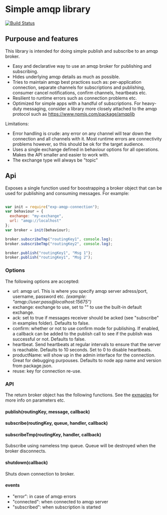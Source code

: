# Simple amqp library

[![Build Status](https://travis-ci.org/ExpressenAB/exp-amqp-connection.svg?branch=master)](https://travis-ci.org/ExpressenAB/exp-amqp-connection)

## Purpouse and features

This library is intended for doing simple publish and subscribe to an amqp broker.

- Easy and declarative way to use an amqp broker for publishing and subscribing.
- Hides underlying amqp details as much as possible.
- Tries to maintain amqp best practices such as: per-application connection, separate channels for subscriptions and publishing, consumer cancel notifications, confirm channels, heartbeats etc.
- Resilient to runtime errors such as connection problems etc.
- Optimized for simple apps with a handful of subscriptions.
For heavy-duty messaging, consider a library more closely attached to the amqp protocol such as https://www.npmjs.com/package/amqplib

Limitations:

- Error handling is crude: any error on any channel will tear down the connection and all channels with it. Most runtime errors are connectivity problems however, so this should be ok for the target audience.
- Uses a single exchange defined in behaviour options for all operations. Makes the API smaller and easier to work with.
- The exchange type will always be "topic"

## Api

Exposes a single function used for boostrapping a broker object that can be used for publishing and consuming messages.
For example:

```js

var init = require("exp-amqp-connection");
var behaviour = {
  exchange: "my-exchange",
  url: "amqp://localhost"
};
var broker = init(behaviour);

broker.subscribeTmp("routingKey1", console.log);
broker.subscribeTmp("routingKey2", console.log);

broker.publish("routingKey1", "Msg 1");
broker.publish("routingKey1", "Msg 2");

```

### Options

The following options are accepted:

* url: amqp url. This is where you specify amqp server adress/port, username, password etc. *(example: "amqp://user:pass@localhost:15675")*
* exchange: exchange to use, set to "" to use the built-in default exchange.
* ack: set to true if messages receiver should be acked (see "subscribe" in examples folder). Defaults to false.
* confirm: whether or not to use confirm mode for publishing. If enabled, a callback can be added to the publish call to see if the publish was successful or not. Defaults to false.
* heartbeat. Send heartbeats at regular intervals to ensure that the server is reachable. Defaults to 10 seconds. Set to 0 to disable heartbeats.
* productName: will show up in the admin interface for the connection. Great for debugging purpouses. Defaults to node app name and version from package.json.
* reuse: key for connection re-use.

### API

The return broker object has the following functions. See the [exmaples](examples) for more info on parameters etc.

#### publish(routingKey, message, callback)

#### subscribe(routingKey, queue, handler, callback)

#### subscribeTmp(routingKey, handler, callback)

Subscribe using nameless tmp queue. Queue will be destroyed when the broker disconnects.

#### shutdown(callback)

Shuts down connection to broker.

#### events

* "error": in case of amqp errors
* "connected": when connected to amqp server
* "subscribed": when subscription is started



